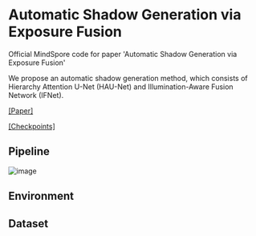 # Automatic Shadow Generation via Exposure Fusion

Official MindSpore code for paper 'Automatic Shadow Generation via Exposure Fusion'

We propose an automatic shadow generation method, which consists of Hierarchy Attention U-Net (HAU-Net) and Illumination-Aware Fusion Network (IFNet).

[[Paper]](https://ieeexplore.ieee.org/document/10043015)

[[Checkpoints]]()

## Pipeline
![image](https://github.com/lingtainxia123/AutoShadow/blob/master/images/framework.png)

## Environment

## Dataset
